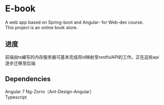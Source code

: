 # E-book
A web app based on Spring-boot and Angular- for Web-dev course.  
This project is an online book store.     

## 进度
前端由ts编写的内存服务器可基本完成将id映射至restfulAPI的工作。正在这些api逐步迁移至后端

## Dependencies   
Angular 7
Ng-Zorro（Ant-Design-Angular）  
Typescript
